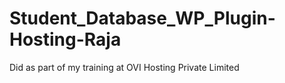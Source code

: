 # Student_Database_WP_Plugin-Hosting-Raja
Did as part of my training at OVI Hosting Private Limited
